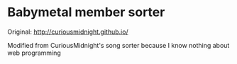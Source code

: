 # Babymetal member sorter

Original:
http://curiousmidnight.github.io/

Modified from CuriousMidnight's song sorter because I know nothing about web programming
